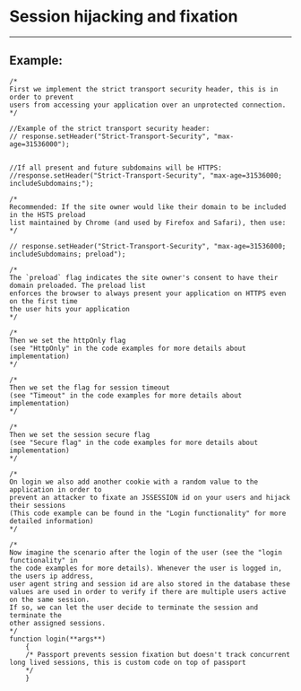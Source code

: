 # Session hijacking and fixation 
-------

## Example:

	/*
	First we implement the strict transport security header, this is in order to prevent
	users from accessing your application over an unprotected connection.
	*/

	//Example of the strict transport security header:
	// response.setHeader("Strict-Transport-Security", "max-age=31536000");


	//If all present and future subdomains will be HTTPS:
	//response.setHeader("Strict-Transport-Security", "max-age=31536000; includeSubdomains;");

	/*
	Recommended: If the site owner would like their domain to be included in the HSTS preload 
	list maintained by Chrome (and used by Firefox and Safari), then use:
	*/

	// response.setHeader("Strict-Transport-Security", "max-age=31536000; includeSubdomains; preload");

	/*
	The `preload` flag indicates the site owner's consent to have their domain preloaded. The preload list
	enforces the browser to always present your application on HTTPS even on the first time
	the user hits your application
	*/

	/*
	Then we set the httpOnly flag
	(see "HttpOnly" in the code examples for more details about implementation)
	*/

	/*
	Then we set the flag for session timeout
	(see "Timeout" in the code examples for more details about implementation)
	*/

	/*
	Then we set the session secure flag 
	(see "Secure flag" in the code examples for more details about implementation)
	*/

	/*
	On login we also add another cookie with a random value to the application in order to
	prevent an attacker to fixate an JSSESSION id on your users and hijack their sessions
	(This code example can be found in the "Login functionality" for more detailed information)
	*/

	/*
	Now imagine the scenario after the login of the user (see the "login functionality" in
	the code examples for more details). Whenever the user is logged in, the users ip address, 
	user agent string and session id are also stored in the database these values are used in order to verify if there are multiple users active on the same session. 
	If so, we can let the user decide to terminate the session and terminate the
	other assigned sessions.
	*/
	function login(**args**) 
		{
		/* Passport prevents session fixation but doesn't track concurrent long lived sessions, this is custom code on top of passport
		*/
		}